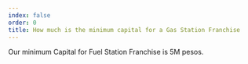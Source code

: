 ```yaml
---
index: false
order: 0
title: How much is the minimum capital for a Gas Station Franchise
---
```

Our minimum Capital for Fuel Station Franchise is 5M pesos.